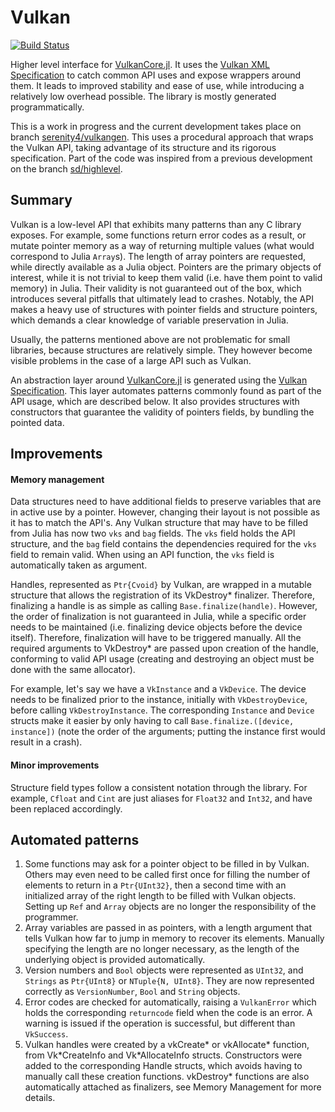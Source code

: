 # Vulkan

[![Build Status](https://travis-ci.org/JuliaGPU/Vulkan.jl.svg?branch=master)](https://travis-ci.org/JuliaGPU/Vulkan.jl)

Higher level interface for [VulkanCore.jl](https://github.com/JuliaGPU/VulkanCore.jl). It uses the [Vulkan XML Specification](https://www.khronos.org/registry/vulkan/) to catch common API uses and expose wrappers around them. It leads to improved stability and ease of use, while introducing a relatively low overhead possible. The library is mostly generated programmatically.

This is a work in progress and the current development takes place on branch [serenity4/vulkangen](https://github.com/JuliaGPU/Vulkan.jl/tree/serenity4/vulkangen). This uses a procedural approach that wraps the Vulkan API, taking advantage of its structure and its rigorous specification. Part of the code was inspired from a previous development on the branch [sd/highlevel](https://github.com/JuliaGPU/Vulkan.jl/tree/sd/highlevel).

## Summary

Vulkan is a low-level API that exhibits many patterns than any C library exposes. For example, some functions return error codes as a result, or mutate pointer memory as a way of returning multiple values (what would correspond to Julia `Array`s). The length of array pointers are requested, while directly available as a Julia object. Pointers are the primary objects of interest, while it is not trivial to keep them valid (i.e. have them point to valid memory) in Julia. Their validity is not guaranteed out of the box, which introduces several pitfalls that ultimately lead to crashes. Notably, the API makes a heavy use of structures with pointer fields and structure pointers, which demands a clear knowledge of variable preservation in Julia.

Usually, the patterns mentioned above are not problematic for small libraries, because structures are relatively simple. They however become visible problems in the case of a large API such as Vulkan.

An abstraction layer around [VulkanCore.jl](https://github.com/JuliaGPU/VulkanCore.jl) is generated using the [Vulkan Specification](https://www.khronos.org/registry/vulkan/). This layer automates patterns commonly found as part of the API usage, which are described below. It also provides structures with constructors that guarantee the validity of pointers fields, by bundling the pointed data.

## Improvements

#### Memory management

Data structures need to have additional fields to preserve variables that are in active use by a pointer. However, changing their layout is not possible as it has to match the API's. Any Vulkan structure that may have to be filled from Julia has now two `vks` and `bag` fields. The `vks` field holds the API structure, and the `bag` field contains the dependencies required for the `vks` field to remain valid. When using an API function, the `vks` field is automatically taken as argument.

Handles, represented as `Ptr{Cvoid}` by Vulkan, are wrapped in a mutable structure that allows the registration of its VkDestroy* finalizer. Therefore, finalizing a handle is as simple as calling `Base.finalize(handle)`. However, the order of finalization is not guaranteed in Julia, while a specific order needs to be maintained (i.e. finalizing device objects before the device itself). Therefore, finalization will have to be triggered manually. All the required arguments to VkDestroy* are passed upon creation of the handle, conforming to valid API usage (creating and destroying an object must be done with the same allocator).

For example, let's say we have a `VkInstance` and a `VkDevice`. The device needs to be finalized prior to the instance, initially with `VkDestroyDevice`, before calling `VkDestroyInstance`. The corresponding `Instance` and `Device` structs make it easier by only having to call `Base.finalize.([device, instance])` (note the order of the arguments; putting the instance first would result in a crash).

#### Minor improvements

Structure field types follow a consistent notation through the library. For example, `Cfloat` and `Cint` are just aliases for `Float32` and `Int32`, and have been replaced accordingly.

## Automated patterns

1. Some functions may ask for a pointer object to be filled in by Vulkan. Others may even need to be called first once for filling the number of elements to return in a `Ptr{UInt32}`, then a second time with an initialized array of the right length to be filled with Vulkan objects. Setting up `Ref` and `Array` objects are no longer the responsibility of the programmer.
2. Array variables are passed in as pointers, with a length argument that tells Vulkan how far to jump in memory to recover its elements. Manually specifying the length are no longer necessary, as the length of the underlying object is provided automatically.
3. Version numbers and `Bool` objects were represented as `UInt32`, and `Strings` as `Ptr{UInt8}` or `NTuple{N, UInt8}`. They are now represented correctly as `VersionNumber`, `Bool` and `String` objects.
4. Error codes are checked for automatically, raising a `VulkanError` which holds the corresponding `returncode` field when the code is an error. A warning is issued if the operation is successful, but different than `VkSuccess`.
5. Vulkan handles were created by a vkCreate* or vkAllocate* function, from Vk\*CreateInfo and Vk\*AllocateInfo structs. Constructors were added to the corresponding Handle structs, which avoids having to manually call these creation functions. vkDestroy* functions are also automatically attached as finalizers, see Memory Management for more details.